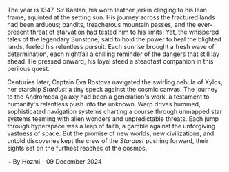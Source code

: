 
The year is 1347.  Sir Kaelan, his worn leather jerkin clinging to his lean frame, squinted at the setting sun.  His journey across the fractured lands had been arduous; bandits, treacherous mountain passes, and the ever-present threat of starvation had tested him to his limits.  Yet, the whispered tales of the legendary Sunstone, said to hold the power to heal the blighted lands, fueled his relentless pursuit.  Each sunrise brought a fresh wave of determination, each nightfall a chilling reminder of the dangers that still lay ahead.  He pressed onward, his loyal steed a steadfast companion in this perilous quest.


Centuries later, Captain Eva Rostova navigated the swirling nebula of Xylos, her starship *Stardust* a tiny speck against the cosmic canvas.  The journey to the Andromeda galaxy had been a generation's work, a testament to humanity's relentless push into the unknown.  Warp drives hummed, sophisticated navigation systems charting a course through unmapped star systems teeming with alien wonders and unpredictable threats.  Each jump through hyperspace was a leap of faith, a gamble against the unforgiving vastness of space.  But the promise of new worlds, new civilizations, and untold discoveries kept the crew of the *Stardust* pushing forward, their sights set on the furthest reaches of the cosmos.

~ By Hozmi - 09 December 2024
